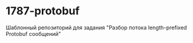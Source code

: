 # 1787-protobuf

Шаблонный репозиторий для задания "Разбор потока length-prefixed Protobuf сообщений"
